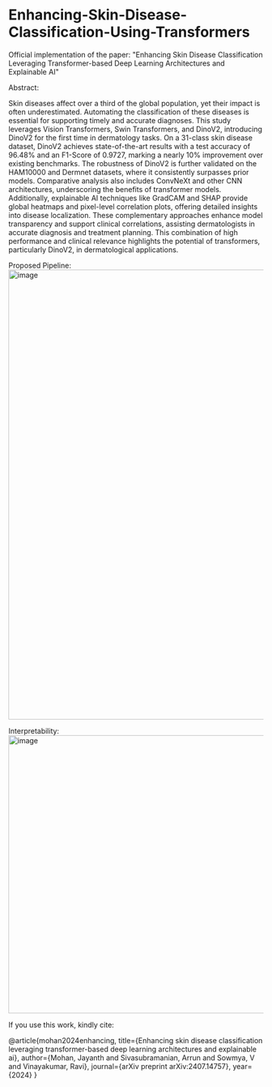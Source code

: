# Enhancing-Skin-Disease-Classification-Using-Transformers

Official implementation of the paper: "Enhancing Skin Disease Classification Leveraging Transformer-based Deep Learning Architectures and Explainable AI"

Abstract:

Skin diseases affect over a third of the global population, yet their impact is often underestimated. Automating the classification of these diseases is essential for supporting timely and accurate diagnoses. This study leverages Vision Transformers, Swin Transformers, and DinoV2, introducing DinoV2 for the first time in dermatology tasks. On a 31-class skin disease dataset, DinoV2 achieves state-of-the-art results with a test accuracy of 96.48% and an F1-Score of 0.9727, marking a nearly 10% improvement over existing benchmarks. The robustness of DinoV2 is further validated on the HAM10000 and Dermnet datasets, where it consistently surpasses prior models. Comparative analysis also includes ConvNeXt and other CNN architectures, underscoring the benefits of transformer models. Additionally, explainable AI techniques like GradCAM and SHAP provide global heatmaps and pixel-level correlation plots, offering detailed insights into disease localization. These complementary approaches enhance model transparency and support clinical correlations, assisting dermatologists in accurate diagnosis and treatment planning. This combination of high performance and clinical relevance highlights the potential of transformers, particularly DinoV2, in dermatological applications.

Proposed Pipeline:
<img width="888" alt="image" src="https://github.com/user-attachments/assets/667114c9-fa98-4e21-b7b1-c7a05fa0a13e">

Interpretability:
<img width="549" alt="image" src="https://github.com/user-attachments/assets/3d1ef778-7527-4c93-9eb9-33e1b614dd5c">

If you use this work, kindly cite:

@article{mohan2024enhancing,
  title={Enhancing skin disease classification leveraging transformer-based deep learning architectures and explainable ai},
  author={Mohan, Jayanth and Sivasubramanian, Arrun and Sowmya, V and Vinayakumar, Ravi},
  journal={arXiv preprint arXiv:2407.14757},
  year={2024}
}
